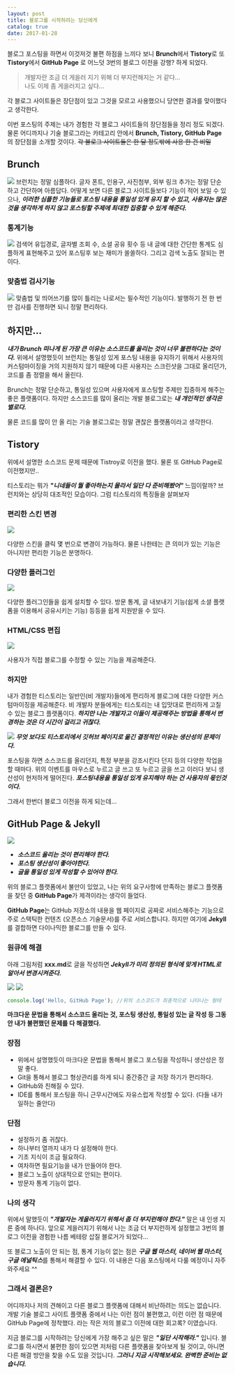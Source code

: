 ```yaml
---
layout: post
title: 블로그를 시작하려는 당신에게
catalog: true
date: 2017-01-28
---
```


블로그 포스팅을 하면서 이것저것 불편 하점을 느끼다 보니 **Brunch**에서 **Tistory**로 또 **Tistory**에서 **GitHub Page**
로 어느덧 3번의 블로그 이전을 강행? 하게 되었다.  

>개발자란 조금 더 게을러 지기 위해 더 부지런해지는 거 같다…  
나도 이제 좀 게을러지고 싶다…

각 블로그 사이트들은 장단점이 있고 그것을 모르고 사용했으니 당연한 결과를 맞이했다고 생각한다.

이번 포스팅의 주제는 내가 경험한 각 블로그 사이트들의 장단점들을 정리 정도 되겠다. 물론 어디까지나 기술 블로그라는 카테고리 안에서 **Brunch, Tistory, GitHub Page**의 장단점을 소개할 것이다.
<del>각 블로그 사이트들은 한 달 정도밖에 사용 한 건 비밀</del>

## Brunch

![](https://i.imgur.com/vFOrEl9.png)
브런치는 정말 심플하다. 글자 폰트, 인용구, 사진첨부, 외부 링크 추가는 정말 단순하고 간단하며 아름답다.
어떻게 보면 다른 블로그 사이트들보다 기능이 적어 보일 수 있으나, ***이러한 심플한 기능들로 포스팅 내용을 통일성 있게 유지 할 수 있고, 사용자는 많은 것을 생각하게 하지 않고 포스팅할 주제에 최대한 집중할 수 있게 해준다.***

### 통계기능
![](https://i.imgur.com/ErnweLf.png)
검색어 유입경로, 글자별 조회 수, 소셜 공유 횟수 등 내 글에 대한 간단한 통계도 심플하게 표현해주고 있어 포스팅후 보는 재미가 쏠쏠하다. 그리고 검색 노출도 잘되는 편이다.

### 맞춤법 검사기능
![](https://i.imgur.com/gFi6ggt.png)
맞춤법 및 띄어쓰기를 많이 틀리는 나로서는 필수적인 기능이다. 발행하기 전 한 번만 검사를 진행하면 되니 정말 편리하다.

## 하지만...
***내가 Brunch 떠나게 된 가장 큰 이유는 소스코드를 올리는 것이 너무 불편하다는 것이다.***
위에서 설명했듯이 브런치는 통일성 있게 포스팅 내용을 유지하기 위해서 사용자의 커스텀마이징을 거의 지원하지 않기 때문에
다른 사용자는 스크린샷을 그대로 올리던가, 코드를 좀 정렬을 해서 올린다.

Brunch는 정말 단순하고, 통일성 있으며 사용자에게 포스팅할 주제만 집중하게 해주는 좋은 플랫폼이다.
하지만 소스코드를 많이 올리는 개발 블로그로는 ***내 개인적인 생각은 별로다.***

물론 코드를 많이 안 올 리는 기술 블로그로는 정말 괜찮은 플랫폼이라고 생각한다.


## Tistory
위에서 설명한 소스코드 문제 때문에 Tistroy로 이전을 했다. 물론 또 GitHub Page로 이전했지만..

티스토리는 뭐가 ***"니네들이 뭘 좋아하는지 몰라서 일단 다 준비해봤어"*** 느낌이랄까? 브런치와는 상당히 대조적인 모습이다. 그럼 티스토리의 특징들을 살펴보자

### 편리한 스킨 변경
![](https://i.imgur.com/gFi6ggt.png)

다양한 스킨을 클릭 몇 번으로 변경이 가능하다. 물론 나한테는 큰 의미가 있는 기능은 아니지만 편리한 기능은 분명하다.

### 다양한 플러그인
![](https://i.imgur.com/XcQt4mQ.png)

다양한 플러그인들을 쉽게 설치할 수 있다. 방문 통계, 글 내보내기 기능(쉽게 소셜 플랫폼을 이용해서 공유시키는 기능) 등등을 쉽게 지원받을 수 있다.

### HTML/CSS  편집
![](https://i.imgur.com/XRq4Xgm.png)

사용자가 직접 블로그를 수정할 수 있는 기능을 제공해준다.

### 하지만

내가 경험한 티스토리는 일반인(비 개발자)들에게 편리하게 블로그에 대한 다양한 커스텀마이징을 제공해준다.
비 개발자 분들에게는 티스토리는 내 입맛대로 편리하게 고칠 수 있는 블로그 플랫폼이다.
***하지만 나는 개발자고 이들이 제공해주는 방법을 통해서 변경하는 것은 더 시간이 걸리고 귀찮다.***

![](https://i.imgur.com/jdEEavP.png)
***무엇 보다도 티스토리에서 깃허브 페이지로 옮긴 결정적인 이유는 생산성의 문제이다.***

포스팅을 하면 소스코드를 올리던지, 특정 부분을 강조시킨다 던지 등의 다양한 작업을 할 때마다.
위의 이벤트를 마우스로 누르고 글 쓰고 또 누르고 글을 쓰고 이러다 보니 생산성이 현저하게 떨어진다.
***포스팅내용을 통일성 있게 유지해야 하는 건 사용자의 몫인것이다.***

그래서 한번더 블로그 이전을 하게 되는데...

## GitHub Page & Jekyll  
![](https://i.imgur.com/jdEEavP.png)

* ***소스코드 올리는 것이 편리해야 한다.***
* ***포스팅 생산성이 좋아야한다.***
* ***글을 통일성 있게 작성할 수 있어야 한다.***  

위의 블로그 플랫폼에서 불만이 있었고, 나는 위의 요구사항에 만족하는 블로그 플랫폼을 찾던 중 **GitHub Page**가 제격이라는 생각이 들었다.

**GitHub Page**는 GitHub 저장소의 내용을 웹 페이지로 공짜로 서비스해주는 기능으로 주로 스택틱한 컨텐츠
(오픈소스 기술문서)를 주로 서비스합니다. 하지만 여기에 **Jekyll**를 결합하면 다이나믹한 블로그를 만들 수 있다.

### 원큐에 해결

 아래 그림처럼 **xxx.md**로 글을 작성하면 ***Jekyll가 미리 정의된 형식에 맞게 HTML로 알아서 변경시켜준다.***

![](https://i.imgur.com/f9D6CqI.png)
![](https://i.imgur.com/pCeiCwT.png)


```javascript
console.log('Hello, GitHub Page'); //위의 소스코드가 최종적으로 나타나는 형태
```


**마크다운 문법을 통해서 소스코드 올리는 것, 포스팅 생산성, 통일성 있는 글 작성 등 그동안 내가 불편했던 문제를 다 해결했다.**

### 장점
* 위에서 설명했듯이 마크다운 문법을 통해서 블로그 포스팅을 작성하니 생산성은 정말 좋다.
* Git을 통해서 블로그 형상관리를 하게 되니 중간중간 글 저장 하기가 편리하다.
* GitHub와 친해질 수 있다.
* IDE를 통해서 포스팅을 하니 근무시간에도 자유스럽게 작성할 수 있다. (다들 내가 일하는 줄안다)

### 단점
* 설정하기 좀 귀찮다.
* 하나부터 열까지 내가 다 설정해야 한다.
* 기초 지식이 조금 필요하다.
* 여차하면 필요기능을 내가 만들어야 한다.
* 블로그 노출이 상대적으로 안되는 편이다.
* 방문자 통계 기능이 없다.

### 나의 생각
위에서 말했듯이 ***"개발자는 게을러지기 위해서 좀 더 부지런해야 한다."*** 말은 내 인생 지론 중에 하나다.
앞으로 게을러지기 위해서 나는 조금 더 부지런하게 설정했고 3번의 블로그 이전을 경험한 나름 베테랑 삽질 블로거가 되었다…

또 블로그 노출이 안 되는 점, 통계 기능이 없는 점은
***구글 웹 마스터, 네이버 웹 마스터, 구글 에널틱스***를 통해서 해결할 수 있다.
이 내용은 다음 포스팅에서 다룰 예정이니 자주 와주세요 ^^

### 그래서 결론은?
어디까지나 저의 견해이고 다른 블로그 플랫폼에 대해서 비난하려는 의도는 없습니다.
개발 기술 블로그 사이트 플랫폼 중에서 나는 이런 점이 불편했고, 이런 이런 점 때문에 GitHub Page에 정착했다.
라는 작은 저의 블로그 이전에 대한 회고록? 이였습니다.

지금 블로그를 시작하려는 당신에게 가장 해주고 싶은 말은 ***"일단 시작해라."*** 입니다.
블로그를 하시면서 불편한 점이 있으면 저처럼 다른 플랫폼을 찾아보게 될 것이고,
아니면 다른 해결 방안을 찾을 수도 있을 것입니다. ***그러니 지금 시작해보세요. 완벽한 준비는 없습니다.***

